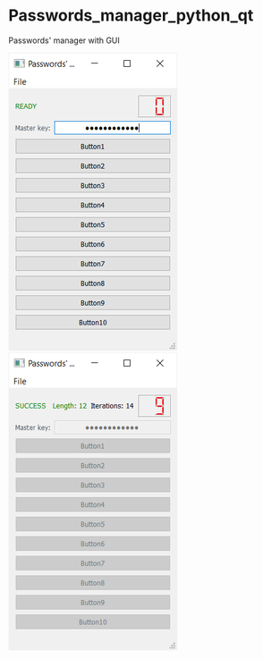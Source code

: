 # Passwords_manager_python_qt
Passwords' manager with GUI

![Passwords manager with GUI (view 1)](pass_manager_1.png)   ![Passwords manager with GUI (view 2)](pass_manager_2.png)
